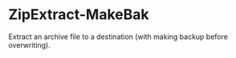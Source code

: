 # ZipExtract-MakeBak
 Extract an archive file to a destination (with making backup before overwriting).
